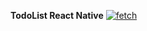 **TodoList React Native**
[![fetch](https://encrypted-tbn0.gstatic.com/images?q=tbn:ANd9GcTYCCzWwawA2BkH3lmhYPnW71NHF6p_qcrjHRD-vF7VP7d8fCiK)](https://www.youtube.com/watch?v=kCY3c7JG1dE&feature=youtu.be "Omdb Api")